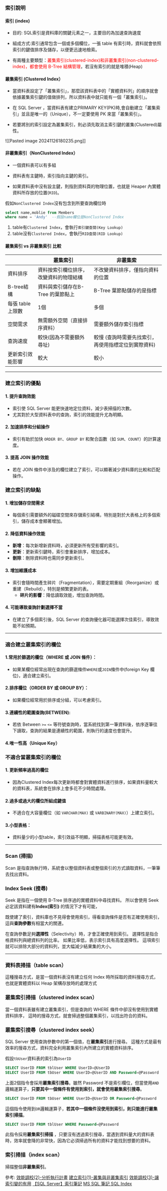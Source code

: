 ### 索引說明
#### 索引 (index)
- 目的: SQL索引是資料庫的關鍵元素之一，主要目的為加速查詢速度

- 組成方式:索引通常包含一個或多個欄位，一張 table 有索引時，資料就會依照索引的鍵值排序及儲存，以便更迅速地檢索。

- 有兩種主要類型：<font style="color:red">叢集索引(clustered-index)和非叢集索引(non-clustered-index)，都會使用 B-Tree 結構管理</font>，若沒有索引的就是堆積(Heap)

#### 叢集索引 (Clustered Index）
- 當資料表設定了「叢集索引」，那麼該資料表中的「實體資料列」的順序就會依據叢集索引鍵的值做排列，所以資料表中就只能有一個「叢集索引」。 

- 在 SQL Server ，當資料表有建立PRIMARY KEY(PK)時,會自動建立「叢集索引」並且是唯一的（Unique），不一定要使用 PK 來當「叢集索引」。

- 若要將別的索引設定為叢集索引，則必須先取消主索引鍵的叢集(Clustered)屬性。

![[Pasted image 20241126180235.png]]

#### 非叢集索引（NonClustered Index）
- 一個資料表可以有多組

- 資料表有主鍵時，索引指向主鍵的索引。

- 如果資料表中沒有設主鍵，則指到資料頁的物理位置，也就是 Heaper 內實體資料所存放的位置(`RID`)。

假如`NonClustered Index`沒有包含到所要查詢欄位時
```sql
select name,moblie from Members 
where name = 'Andy'  --假設name欄位是NonClustered Index
```
1. table有`Clustered Index`，會執行`索引鍵查閱(Key Lookup)`
2. table沒有`Clustered Index`，會執行`RID查閱(RID Lookup)`

#### 叢集索引 vs 非叢集索引 比較
|             | 叢集索引                 | 非叢集索                        |
| ----------- | -------------------- | --------------------------- |
| 資料排序        | 資料按索引欄位排序，改變資料的物理結構  | 不改變資料排序，僅指向資料的位置            |
| B-tree結構    | 資料與索引儲存在B-Tree 的葉節點上 | B-Tree 葉節點儲存的是指標            |
| 每張 table上限數 | 1個                   | 多個                          |
| 空間需求        | 無需額外空間（直接排序資料）       | 需要額外儲存索引指標                  |
| 查詢速度        | 較快(因為不需要額外尋址)        | 較慢 (查詢時需要先找索引，再使用指標定位到實際資料) |
| 更新索引效能影響    | 較大                   | 較小                          |

---
### 建立索引的優點
#### 1. **提升查詢效能**
- 索引使 SQL Server 能更快速地定位資料，減少表掃描的次數。
- 尤其對於大型資料表中的查詢，索引的效能提升尤為明顯。

#### 2. **加速排序和分組操作**
- 索引有助於加快 `ORDER BY`、`GROUP BY` 和聚合函數（如 `SUM`、`COUNT`）的計算速度。

#### 3. **提高 JOIN 操作效能**
- 若在 JOIN 條件中涉及的欄位建立了索引，可以顯著減少資料庫的比較和匹配操作。

### **建立索引的缺點**
#### 1. **增加儲存空間需求**
- 每個索引需要額外的磁碟空間來存儲索引結構，特別是對於大表格上的多個索引，儲存成本會顯著增加。

#### 2. **降低資料操作效能**
- **新增**：每次新增新資料時，必須更新所有受影響的索引。
- **更新**：更新索引鍵時，索引會重新排序，增加成本。
- **刪除**：刪除資料時也需同步更新索引。

#### 3. **增加維護成本**
- 索引會隨時間產生碎片（Fragmentation），需要定期重組（Reorganize）或重建（Rebuild），特別是頻繁更新的表。
    - **碎片的影響**：降低讀取效能，增加查詢時間。

#### 4. **可能導致查詢計劃選擇不當**
- 在建立了多個索引後，SQL Server 的查詢優化器可能選擇次佳索引，導致效能不如預期。

---
### 適合建立叢集索引的欄位
#### 1.**常用於篩選的欄位**（WHERE 或 JOIN 條件）：
- 如果某欄位經常出現在查詢的篩選條件`WHERE`或`JOIN`條件中(foreign Key 欄位)，適合建立索引。

#### 2.**排序欄位**（ORDER BY 或 GROUP BY）：
- 如果欄位經常用於排序或分組，可以考慮索引。

#### 3.連續性的範圍查詢(BETWEEN):
- 若依 Between `>=` `<=` 等符號查詢時，當系統找到第一筆資料後，依序逐筆往下讀取，查詢的結果是連續性的範圍，則執行的速度也會提升。

#### 4.唯一性高（Unique Key）


### 不適合當叢集索引的欄位
#### 1. 更新頻率過高的欄位  
- 因為Clustered Index每次更新時都會對實體資料進行排序，如果資料量較大的資料表，系統會在排序上會多花不少時間處理。

#### 2.過多或過大的欄位所組成鍵值
- 不適合在大容量欄位（如 `VARCHAR(MAX)` 或 `VARBINARY(MAX)`）上建立索引。

#### 3.**小型表格**：
- 資料量少的小型table，索引效益不明顯，掃描表格可能更有效。

---
### Scan (掃描) 
Scan 是指查詢執行時，系統會以整個資料表或整個索引的方式讀取資料，一筆筆去找出資料。

### Index Seek (搜尋) 
Seek 是指在一個使用 B-Tree 排序過的實體資料中尋找資料。 所以會使用 Seek 必定該資料建有**Index(索引)** 的情況下才有可能，

既使建了索引，資料庫也不見得會使用索引，得看查詢條件是否有正確使用索引，這與**查詢參數**有相當大的關連。

在查詢參數足夠**選擇性**（Selectivity）時，才會正確使用到索引。 選擇性是指合格資料列與總資料列的比率。 如果比率低，表示索引具有高度選擇性。
這項索引就可以排除大部分的資料列，並大幅減少結果集的大小。

---
### 資料表掃描（table scan）
這種搜尋方式，是當一個資料表沒有建立任何 Index 時所採取的資料搜尋方式，也就是實體資料以 Heap 架構存放時的處理方式

### 叢集索引掃描（clustered index scan）
當一個資料表雖有建立叢集索引，但是查詢的 WHERE 條件中卻沒有使用到實體資料排序， 這時的搜尋方式，就會掃過整個叢集索引，以找出符合的資料。

### 叢集索引搜尋（clustered index seek）
SQL Server 使用查詢參數中的第一個值，在**叢集索引**進行搜尋。 這種方式是最有效率的搜尋方式，資料完全利用叢集索引內所建立的實體資料排序。

假設`tbUser`資料表的索引為`UserID`
```sql
SELECT UserID FROM tblUser WHERE UserID=@UserID
SELECT UserID FROM tbUser WHERE UserID=@UserID AND Password=@Password
```
上面2個指令會採用**叢集索引搜尋**。雖然 Password 不是索引欄位，但當使用`AND`邏輯運算子，**只要其中一個條件有使用到索引，就會使用叢集索引搜尋**。

```sql
SELECT UserID FROM tbUser WHERE UserID=@UserID OR Password=@Password
```
這個指令使用到`OR`邏輯運算子，**若其中一個條件沒使用到索引，則只能進行叢集索引掃描**。

```sql
SELECT UserID FROM tblUser WHERE Password=@Password
```
此指令採用**叢集索引掃描** ，只要沒有透過索引搜尋，當遇到資料量大的資料表時，效率就會降的非常快，因為它必須掃過所有的資料才能找到想要的資料。

### 索引掃描（index scan）
掃描整個**非叢集索引**。

參考:
[效能調校(2)-分析執行計畫](https://vito-note.blogspot.com/2013/05/blog-post_2862.html)
[建立索引(1)-叢集與非叢集索引](https://vito-note.blogspot.com/2013/05/blog-post_5510.html)
[效能調校(3)-讓索引變的有用](https://vito-note.blogspot.com/2014/03/3.html)
[【SQL Server】索引筆記](https://clarklin.gitlab.io/2020/12/13/sql-server-index-note/)
[MS SQL 筆記 SQL Index](https://medium.com/@winterer32/ms-sql-%E7%AD%86%E8%A8%98-sql-index-fb34585e6669)